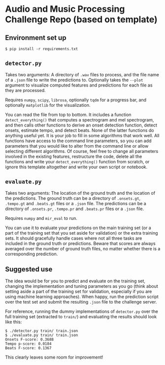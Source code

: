 Audio and Music Processing Challenge Repo (based on template)
=============================================
Environment set up
-------------
```
$ pip install -r requirements.txt
```

`detector.py`
-------------

Takes two arguments: A directory of `.wav` files to process, and the file name of a `.json` file to write the predictions to. Optionally takes the `--plot` argument to visualize computed features and predictions for each file as they are processed.

Requires `numpy`, `scipy`, `librosa`, optionally `tqdm` for a progress bar, and optionally `matplotlib` for the visualization.

You can read the file from top to bottom. It includes a function `detect_everything()` that computes a spectrogram and mel spectrogram, and then calls other functions to derive an onset detection function, detect onsets, estimate tempo, and detect beats. None of the latter functions do anything useful yet. It is your job to fill in some algorithms that work well. All functions have access to the command line parameters, so you can add parameters that you would like to alter from the command line or allow selecting different algorithms. Of course, feel free to change all parameters involved in the existing features, restructure the code, delete all the functions and write your `detect_everything()` function from scratch, or ignore this template altogether and write your own script or notebook.

`evaluate.py`
-------------

Takes two arguments: The location of the ground truth and the location of the predictions. The ground truth can be a directory of `.onsets.gt`, `.tempo.gt` and `.beats.gt` files or a `.json` file. The predictions can be a directory of `.onsets.pr`, `.tempo.pr` and `.beats.pr` files or a `.json` file.

Requires `numpy` and `mir_eval` to run.

You can use it to evaluate your predictions on the main training set (or a part of the training set that you set aside for validation) or the extra training sets. It should gracefully handle cases where not all three tasks are included in the ground truth or predictions. Beware that scores are always averaged over the number of ground truth files, no matter whether there is a corresponding prediction.

Suggested use
-------------

The idea would be for you to predict and evaluate on the training set, changing the implementation and tuning parameters as you go (think about setting aside a part of the training set for validation, especially if you are using machine learning approaches). When happy, run the prediction script over the test set and submit the resulting `.json` file to the challenge server.

For reference, running the dummy implementations of `detector.py` over the full training set (extracted to `train/`) and evaluating the results should look like this:
```
$ ./detector.py train/ train.json
$ ./evaluate.py train/ train.json
Onsets F-score: 0.3688
Tempo p-score: 0.0184
Beats F-score: 0.1367
```
This clearly leaves some room for improvement!
